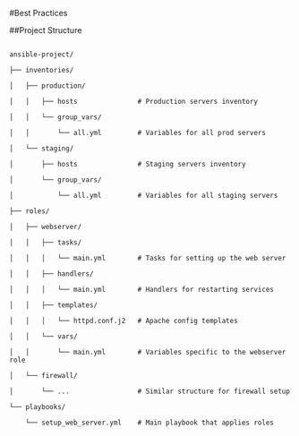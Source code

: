 #Best Practices 

##Project Structure 
<pre><code>
ansible-project/

├── inventories/

│   ├── production/

│   │   ├── hosts               # Production servers inventory

│   │   └── group_vars/

│   │       └── all.yml         # Variables for all prod servers

│   └── staging/

│       ├── hosts               # Staging servers inventory

│       └── group_vars/

│           └── all.yml         # Variables for all staging servers

├── roles/

│   ├── webserver/

│   │   ├── tasks/

│   │   │   └── main.yml        # Tasks for setting up the web server

│   │   ├── handlers/

│   │   │   └── main.yml        # Handlers for restarting services

│   │   ├── templates/

│   │   │   └── httpd.conf.j2   # Apache config templates

│   │   └── vars/

│   │       └── main.yml        # Variables specific to the webserver role

│   └── firewall/

│       └── ...                 # Similar structure for firewall setup

└── playbooks/

    └── setup_web_server.yml    # Main playbook that applies roles
</pre></code>